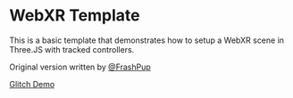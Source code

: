 # WebXR Template

This is a basic template that demonstrates how to setup a WebXR scene in Three.JS with tracked controllers.

Original version written by [@FrashPup](https://github.com/FrashPup)

[Glitch Demo](https://glitch.com/edit/#!/webxr-template)
